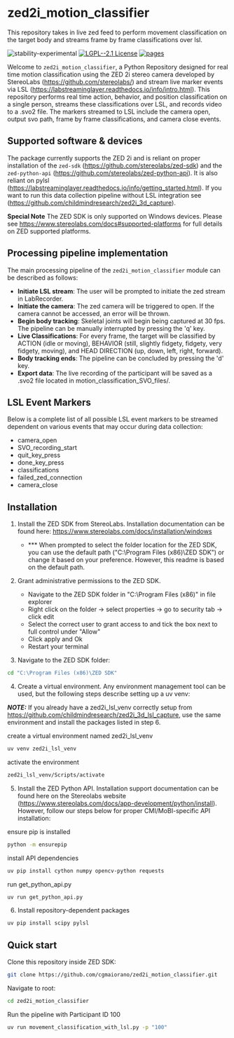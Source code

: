 # zed2i_motion_classifier
This repository takes in live zed feed to perform movement classification on the target body and streams frame by frame classifications over lsl.

![stability-experimental](https://img.shields.io/badge/stability-experimental-orange.svg)
[![LGPL--2.1 License](https://img.shields.io/badge/license-LGPL--2.1-blue.svg)](https://github.com/childmindresearch/mobi-motion-tracking/blob/main/LICENSE)
[![pages](https://img.shields.io/badge/api-docs-blue)](https://github.com/childmindresearch/zed2i_3d_lsl_capture)

Welcome to `zed2i_motion_classifier`, a Python Repository designed for real time motion classification using the ZED 2i stereo camera developed by StereoLabs (https://github.com/stereolabs/) and stream live marker events via LSL (https://labstreaminglayer.readthedocs.io/info/intro.html). This repository performs real time action, behavior, and position classification on a single person, streams these classifications over LSL, and records video to a .svo2 file. The markers streamed to LSL include the camera open, output svo path, frame by frame classifications, and camera close events.

## Supported software & devices

The package currently supports the ZED 2i and is reliant on proper installation of the `zed-sdk` (https://github.com/stereolabs/zed-sdk) and the `zed-python-api` (https://github.com/stereolabs/zed-python-api). It is also reliant on pylsl (https://labstreaminglayer.readthedocs.io/info/getting_started.html). If you want to run this data collection pipeline without LSL integration see (https://github.com/childmindresearch/zed2i_3d_capture).

**Special Note**
    The ZED SDK is only supported on Windows devices. Please see https://www.stereolabs.com/docs#supported-platforms for full details on ZED supported platforms.
    

## Processing pipeline implementation

The main processing pipeline of the `zed2i_motion_classifier` module can be described as follows:

- **Initiate LSL stream**: The user will be prompted to initiate the zed stream in LabRecorder.
- **Initiate the camera**: The zed camera will be triggered to open. If the camera cannot be accessed, an error will be thrown. 
- **Begin body tracking**: Skeletal joints will begin being captured at 30 fps. The pipeline can be manually interrupted by pressing the 'q' key.
- **Live Classifications**: For every frame, the target will be classified by ACTION (idle or moving), BEHAVIOR (still, slightly fidgety, fidgety, very fidgety, moving), and HEAD DIRECTION (up, down, left, right, forward).
- **Body tracking ends**: The pipeline can be concluded by pressing the 'd' key.
- **Export data**: The live recording of the participant will be saved as a .svo2 file located in motion_classification_SVO_files/.


## LSL Event Markers

Below is a complete list of all possible LSL event markers to be streamed dependent on various events that may occur during data collection:

- camera_open
- SVO_recording_start
- quit_key_press
- done_key_press
- classifications
- failed_zed_connection
- camera_close


## Installation

1. Install the ZED SDK from StereoLabs. Installation documentation can be found here: https://www.stereolabs.com/docs/installation/windows 
    - *** When prompted to select the folder location for the ZED SDK, you can use the default path ("C:\Program Files (x86)\ZED SDK") or change it based on your preference. However, this readme is based on the default path.

2. Grant administrative permissions to the ZED SDK. 
    - Navigate to the ZED SDK folder in "C:\Program Files (x86)" in file explorer
    - Right click on the folder -> select properties -> go to security tab -> click edit
    - Select the correct user to grant access to and tick the box next to full control under "Allow" 
    - Click apply and Ok
    - Restart your terminal

3. Navigate to the ZED SDK folder:
```sh
cd "C:\Program Files (x86)\ZED SDK"
```

4. Create a virtual environment. Any environment management tool can be used, but the following steps describe setting up a uv venv:

***NOTE:*** If you already have a zed2i_lsl_venv correctly setup from https://github.com/childmindresearch/zed2i_3d_lsl_capture, use the same environment and install the packages listed in step 6.

create a virtual environment named zed2i_lsl_venv
```sh
uv venv zed2i_lsl_venv
```
 activate the environment
```sh
zed2i_lsl_venv/Scripts/activate
```

5. Install the ZED Python API. Installation support documentation can be found here on the Stereolabs website (https://www.stereolabs.com/docs/app-development/python/install). However, follow our steps below for proper CMI/MoBI-specific API installation:

ensure pip is installed 
```sh
python -m ensurepip
```
install API dependencies
```sh
uv pip install cython numpy opencv-python requests
```
run get_python_api.py
```sh
uv run get_python_api.py
```


6. Install repository-dependent packages

```sh
uv pip install scipy pylsl
```


## Quick start
Clone this repository inside ZED SDK:

```sh
git clone https://github.com/cgmaiorano/zed2i_motion_classifier.git
```

Navigate to root:

```sh
cd zed2i_motion_classifier
```

Run the pipeline with Participant ID 100

```sh
uv run movement_classification_with_lsl.py -p "100"
```
